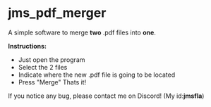 # jms_pdf_merger

A simple software to merge **two** .pdf files into **one**.

**Instructions:**
 - Just open the program
 - Select the 2 files
 - Indicate where the new .pdf file is going to be located
 - Press "Merge"
Thats it!

If you notice any bug, please contact me on Discord! (My id:**jmsfla**)
